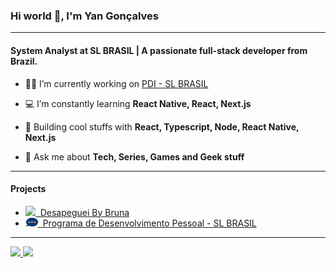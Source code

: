 ### Hi world 👋, I'm Yan Gonçalves

<hr/>

#### System Analyst at SL BRASIL | A passionate full-stack developer from Brazil.

- 👨‍🏭 I’m currently working on [PDI - SL BRASIL](https://github.com/develowl/pdi-client)

- 💻 I’m constantly learning **React Native, React, Next.js**

- 💜 Building cool stuffs with **React, Typescript, Node, React Native, Next.js**

- 💬 Ask me about **Tech, Series, Games and Geek stuff**
<hr/>

#### Projects

<ul>
  <li>
  <a href="https://github.com/develowl/desapeguei-fila-client" target="_blank">
    <img src="https://s3-sa-east-1.amazonaws.com/bossabox-uploads/61d37f3cd7621f000e6b1aea/81541570-a8ae-11ec-ab9a-a5e3297b44e8" width=20 /> &nbsp;Desapeguei By  Bruna</a>
  </li>
  <li>
    <a href="https://github.com/develowl/pdi-client" target="_blank" id="link-desapeguei"><img src="https://raw.githubusercontent.com/develowl/pdi-client/cd7208799ad8d76ad745b477bf0db6bf375449ec/public/img/logo.svg" width=20> &nbsp;Programa de Desenvolvimento Pessoal - SL BRASIL</img></a>
  </li>
</ul>
<hr/>

<a href="https://github.com/develowl/github-readme-stats">
  <img width=450 src="https://github-readme-stats.vercel.app/api?username=develowl&show_icons=true&theme=omni&title_color=fe428e&bg_color=141321&hide=contribs" />
  <img height=155 src="https://github-readme-stats.vercel.app/api/top-langs/?username=develowl&theme=omni&title_color=fe428e&bg_color=141321&hide=Shell&langs_count=4&layout=compact&card_width=280" />
</a>
